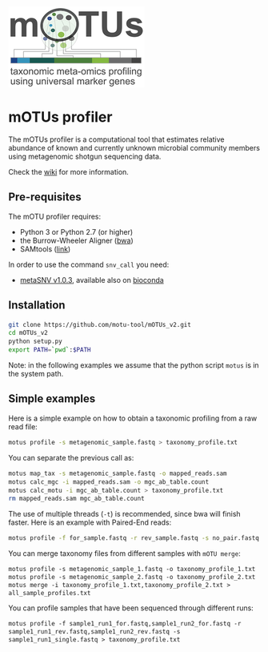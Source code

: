 ![alt text](motu_logo.png)

mOTUs profiler
========

The mOTUs profiler is a computational tool that estimates relative abundance of known and currently unknown microbial community members using metagenomic shotgun sequencing data.

Check the [wiki](https://github.com/motu-tool/mOTUs_v2/wiki) for more information.

Pre-requisites
--------------

The mOTU profiler requires:
* Python 3 or Python 2.7 (or higher)
* the Burrow-Wheeler Aligner ([bwa](https://github.com/lh3/bwa))
* SAMtools ([link](http://samtools.sourceforge.net/))

In order to use the command ```snv_call``` you need:
* [metaSNV v1.0.3](http://metasnv.embl.de/), available also on [bioconda](https://anaconda.org/bioconda/metasnv)

Installation
--------------
```bash
git clone https://github.com/motu-tool/mOTUs_v2.git
cd mOTUs_v2
python setup.py
export PATH=`pwd`:$PATH
```

Note: in the following examples we assume that the python script ```motus``` is in the system path.


Simple examples
--------------
Here is a simple example on how to obtain a taxonomic profiling from a raw read file:

```bash
motus profile -s metagenomic_sample.fastq > taxonomy_profile.txt
```

You can separate the previous call as:
```bash
motus map_tax -s metagenomic_sample.fastq -o mapped_reads.sam
motus calc_mgc -i mapped_reads.sam -o mgc_ab_table.count
motus calc_motu -i mgc_ab_table.count > taxonomy_profile.txt
rm mapped_reads.sam mgc_ab_table.count
```


The use of multiple threads (`-t`) is recommended, since bwa will finish faster. Here is an example with Paired-End reads:

```bash
motus profile -f for_sample.fastq -r rev_sample.fastq -s no_pair.fastq -t 6 > taxonomy_profile.txt
```

You can merge taxonomy files from different samples with `mOTU merge`:

```shell
motus profile -s metagenomic_sample_1.fastq -o taxonomy_profile_1.txt
motus profile -s metagenomic_sample_2.fastq -o taxonomy_profile_2.txt
motus merge -i taxonomy_profile_1.txt,taxonomy_profile_2.txt > all_sample_profiles.txt
```

You can profile samples that have been sequenced through different runs:
```shell
motus profile -f sample1_run1_for.fastq,sample1_run2_for.fastq -r sample1_run1_rev.fastq,sample1_run2_rev.fastq -s sample1_run1_single.fastq > taxonomy_profile.txt
```

